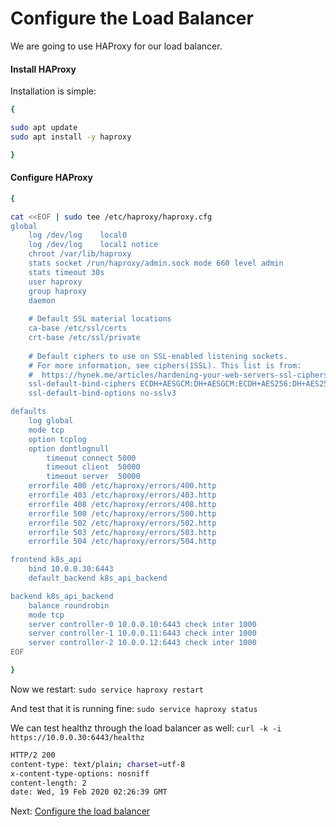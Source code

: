 # Configure the Load Balancer

We are going to use HAProxy for our load balancer.

#### Install HAProxy

Installation is simple:

```bash
{

sudo apt update
sudo apt install -y haproxy

}
```

#### Configure HAProxy

```bash
{

cat <<EOF | sudo tee /etc/haproxy/haproxy.cfg
global
    log /dev/log	local0
    log /dev/log	local1 notice
    chroot /var/lib/haproxy
    stats socket /run/haproxy/admin.sock mode 660 level admin
    stats timeout 30s
    user haproxy
    group haproxy
    daemon
    
    # Default SSL material locations
    ca-base /etc/ssl/certs
    crt-base /etc/ssl/private
    
    # Default ciphers to use on SSL-enabled listening sockets.
    # For more information, see ciphers(1SSL). This list is from:
    #  https://hynek.me/articles/hardening-your-web-servers-ssl-ciphers/
    ssl-default-bind-ciphers ECDH+AESGCM:DH+AESGCM:ECDH+AES256:DH+AES256:ECDH+AES128:DH+AES:ECDH+3DES:DH+3DES:RSA+AESGCM:RSA+AES:RSA+3DES:!aNULL:!MD5:!DSS
    ssl-default-bind-options no-sslv3

defaults
    log global
    mode tcp
    option tcplog
    option dontlognull
        timeout connect 5000
        timeout client  50000
        timeout server  50000
    errorfile 400 /etc/haproxy/errors/400.http
    errorfile 403 /etc/haproxy/errors/403.http
    errorfile 408 /etc/haproxy/errors/408.http
    errorfile 500 /etc/haproxy/errors/500.http
    errorfile 502 /etc/haproxy/errors/502.http
    errorfile 503 /etc/haproxy/errors/503.http
    errorfile 504 /etc/haproxy/errors/504.http

frontend k8s_api
    bind 10.0.0.30:6443
    default_backend k8s_api_backend

backend k8s_api_backend
    balance roundrobin
    mode tcp
    server controller-0 10.0.0.10:6443 check inter 1000
    server controller-1 10.0.0.11:6443 check inter 1000
    server controller-2 10.0.0.12:6443 check inter 1000
EOF

}
```

Now we restart: `sudo service haproxy restart`

And test that it is running fine: `sudo service haproxy status`

We can test healthz through the load balancer as well: `curl -k -i https://10.0.0.30:6443/healthz`

```bash
HTTP/2 200 
content-type: text/plain; charset=utf-8
x-content-type-options: nosniff
content-length: 2
date: Wed, 19 Feb 2020 02:26:39 GMT
```

Next: [Configure the load balancer](docs/06-config-lb.md)

